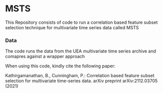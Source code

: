 # MSTS
This Repository consists of code to run a correlation based feature subset selection technique for multivariate time series data called MSTS

### Data
The code runs the data from the UEA multivariate time series archive and comapres against a wrapper approach




When using this code, kindly cite the following paper:

Kathirgamanathan, B., Cunningham, P.: Correlation based feature subset selection for multivariate time-series data. arXiv preprint arXiv:2112.03705 (2021)
